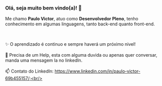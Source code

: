### Olá, seja muito bem vindo(a)! 👋

<!--
**PauloVASousa23/PauloVASousa23** is a ✨ _special_ ✨ repository because its `README.md` (this file) appears on your GitHub profile.

Here are some ideas to get you started:

- 🔭 I’m currently working on ...
- 🌱 I’m currently learning ...
- 👯 I’m looking to collaborate on ...
- 🤔 I’m looking for help with ...
- 💬 Ask me about ...
- 📫 How to reach me: ...
- 😄 Pronouns: ...
- ⚡ Fun fact: ...
-->


Me chamo <strong>Paulo Victor</strong>, atuo como <strong>Desenvolvedor Pleno</strong>, tenho conhecimento em algumas linguagens, tanto back-end quanto front-end.<br/><br/><br/>

✨ O aprendizado é continuo e sempre haverá um próximo nivel!<br/><br/>
👯 Precisa de um Help, esta com alguma duvida ou apenas quer conversar, manda uma mensagem la no linkedIn.<br/><br/>
📫 Contato do LinkedIn: https://www.linkedin.com/in/paulo-victor-69b455157/;<br/><br/>
